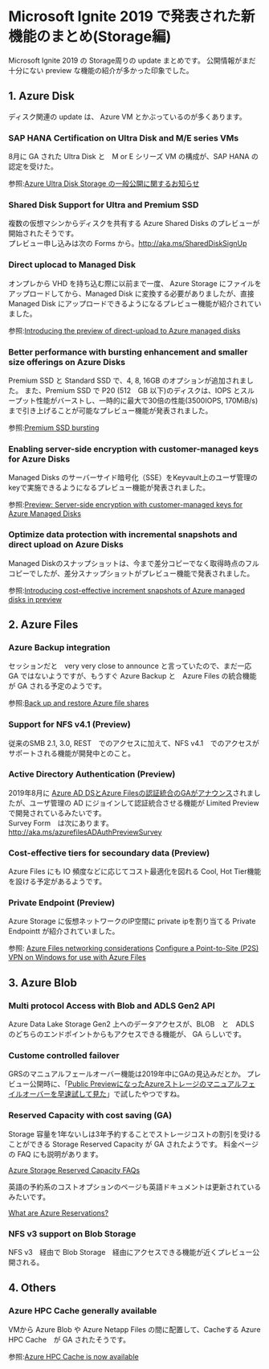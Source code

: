 # Microsoft Ignite 2019 で発表された新機能のまとめ(Storage編)


Microsoft Ignite 2019 の Storage周りの update まとめです。
公開情報がまだ十分にない preview な機能の紹介が多かった印象でした。

## 1. Azure Disk
ディスク関連の update は、 Azure VM とかぶっているのが多くあります。

### SAP HANA Certification on Ultra Disk and M/E series VMs
8月に GA された Ultra Disk と　M or E シリーズ VM の構成が、SAP HANA の認定を受けた。

参照:[Azure Ultra Disk Storage の一般公開に関するお知らせ](https://azure.microsoft.com/ja-jp/blog/announcing-the-general-availability-of-azure-ultra-disk-storage/)

### Shared Disk Support for Ultra and Premium SSD
複数の仮想マシンからディスクを共有する Azure Shared Disks のプレビューが開始されたそうです。  
プレビュー申し込みは次の Forms から。http://aka.ms/SharedDiskSignUp

### Direct uplocad to Managed Disk
オンプレから VHD を持ち込む際に以前まで一度、 Azure Storage にファイルをアップロードしてから、Managed Disk に変換する必要がありましたが、直接 Managed Disk にアップロードできるようになるプレビュー機能が紹介されていました。

参照:[Introducing the preview of direct-upload to Azure managed disks](https://azure.microsoft.com/en-au/blog/introducing-the-preview-of-direct-upload-to-azure-managed-disks/)

###  Better performance with bursting enhancement and smaller size offerings on Azure Disks
Premium SSD と Standard SSD で、4, 8, 16GB のオプションが追加されました。
また、Premium SSD で P20 (512　GB 以下)のディスクは、IOPS とスループット性能がバーストし、一時的に最大で30倍の性能(3500IOPS, 170MiB/s)まで引き上げることが可能なプレビュー機能が発表されました。

参照:[Premium SSD bursting](https://docs.microsoft.com/en-us/azure/virtual-machines/linux/disk-bursting)

### Enabling server-side encryption with customer-managed keys for Azure Disks
Managed Disks のサーバーサイド暗号化（SSE）をKeyvault上のユーザ管理のkeyで実施できるようになるプレビュー機能が発表されました。

参照:[Preview: Server-side encryption with customer-managed keys for Azure Managed Disks](https://azure.microsoft.com/ja-jp/blog/preview-server-side-encryption-with-customer-managed-keys-for-azure-managed-disks/)

### Optimize data protection with incremental snapshots and direct upload on Azure Disks
Managed Diskのスナップショットは、今まで差分コピーでなく取得時点のフルコピーでしたが、差分スナップショットがプレビュー機能で発表されました。

参照:[Introducing cost-effective increment snapshots of Azure managed disks in preview](https://azure.microsoft.com/en-us/blog/introducing-cost-effective-increment-snapshots-of-azure-managed-disks-in-preview/)


## 2. Azure Files
### Azure Backup integration
セッションだと　very very close to announce と言っていたので、まだ一応 GA ではないようですが、もうすぐ Azure Backup と　Azure Files の統合機能が GA される予定のようです。

参照:[Back up and restore Azure file shares](https://docs.microsoft.com/en-us/azure/backup/backup-azure-files)

### Support for NFS v4.1 (Preview)
従来のSMB 2.1, 3.0, REST　でのアクセスに加えて、NFS v4.1　でのアクセスがサポートされる機能が開発中とのこと。

### Active Directory Authentication (Preview)
2019年8月に [Azure AD DSとAzure Filesの認証統合のGAがアナウンス](https://azure.microsoft.com/en-us/blog/better-security-with-enhanced-access-control-experience-in-azure-files/)されましたが、ユーザ管理の AD にジョインして認証統合させる機能が Limited Preview で開発されているみたいです。  
Survey Form　は次にあります。  
http://aka.ms/azurefilesADAuthPreviewSurvey

### Cost-effective tiers for secoundary data (Preview)
Azure Files にも IO 頻度などに応じてコスト最適化を図れる Cool, Hot Tier機能を設ける予定があるようです。

### Private Endpoint (Preview)
Azure Storage に仮想ネットワークのIP空間に private ipを割り当てる Private Endpointt が紹介されていました。

参照:
[Azure Files networking considerations](http://aka.ms/AzureFilesNetwork)
[Configure a Point-to-Site (P2S) VPN on Windows for use with Azure Files](https://docs.microsoft.com/ja-jp/azure/storage/files/storage-files-configure-p2s-vpn-windows#create-a-private-endpoint-preview)

## 3. Azure Blob
### Multi protocol Access with Blob and ADLS Gen2 API
Azure Data Lake Storage Gen2 上へのデータアクセスが、BLOB　と　ADLS のどちらのエンドポイントからもアクセスできる機能が、 GA らしいです。

### Custome controlled failover 
GRSのマニュアルフェールオーバー機能は2019年中にGAの見込みだとか。
プレビュー公開時に、「[Public PreviewになったAzureストレージのマニュアルフェイルオーバーを早速試して見た](https://qiita.com/yyoneda1106/items/80387725767f4794b7bd)」で試したやつですね。

### Reserved Capacity with cost saving (GA)
Storage 容量を1年ないしは3年予約することでストレージコストの割引を受けることができる Storage Reserved Capacity が GA されたようです。
料金ページの FAQ にも説明があります。

[Azure Storage Reserved Capacity FAQs](https://azure.microsoft.com/ja-jp/pricing/details/storage/data-lake/)

英語の予約系のコストオプションのページも英語ドキュメントは更新されているみたいです。

[What are Azure Reservations?](https://docs.microsoft.com/en-us/azure/billing/billing-save-compute-costs-reservations)

### NFS v3 support on Blob Storage
NFS v3　経由で Blob Storage　経由にアクセスできる機能が近くプレビュー公開される。

## 4. Others
### Azure HPC Cache generally available
VMから Azure Blob や Azure Netapp Files の間に配置して、Cacheする Azure HPC Cache　が GA されたそうです。

参照:[Azure HPC Cache is now available](https://azure.microsoft.com/ja-jp/updates/azure-hpc-cache-is-now-available/)